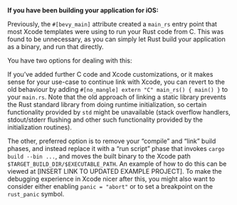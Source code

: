 **If you have been building your application for iOS:**

Previously, the `#[bevy_main]` attribute created a `main_rs` entry point that most Xcode templates were using to run your Rust code from C. This was found to be unnecessary, as you can simply let Rust build your application as a binary, and run that directly.

You have two options for dealing with this:

If you’ve added further C code and Xcode customizations, or it makes sense for your use-case to continue link with Xcode, you can revert to the old behaviour by adding `#[no_mangle] extern "C" main_rs() { main() }` to your `main.rs`. Note that the old approach of linking a static library prevents the Rust standard library from doing runtime initialization, so certain functionality provided by `std` might be unavailable (stack overflow handlers, stdout/stderr flushing and other such functionality provided by the initialization routines).

The other, preferred option is to remove your “compile” and “link” build phases, and instead replace it with a “run script” phase that invokes `cargo build --bin ...`, and moves the built binary to the Xcode path `$TARGET_BUILD_DIR/$EXECUTABLE_PATH`. An example of how to do this can be viewed at [INSERT LINK TO UPDATED EXAMPLE PROJECT].
To make the debugging experience in Xcode nicer after this, you might also want to consider either enabling `panic = "abort"` or to set a breakpoint on the `rust_panic` symbol.
